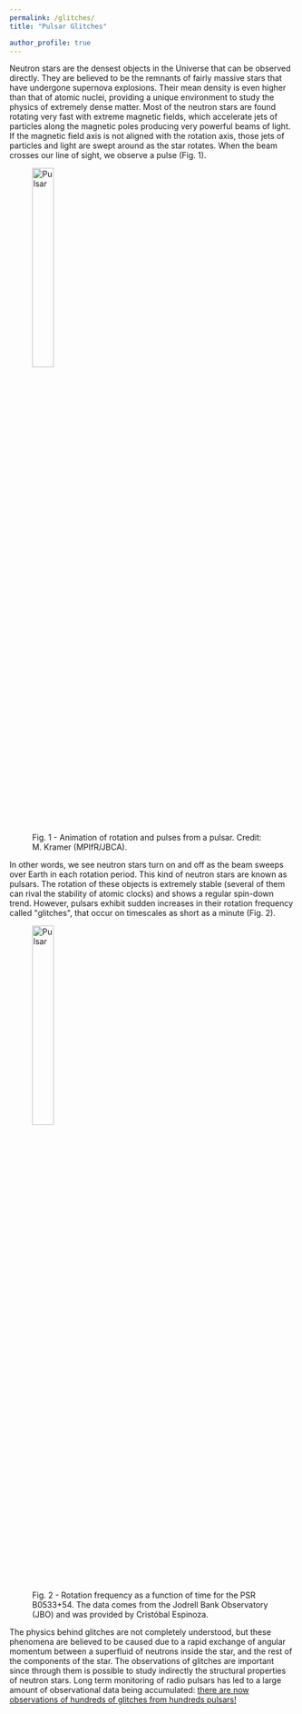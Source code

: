 ```yaml
---
permalink: /glitches/
title: "Pulsar Glitches"

author_profile: true
---
```


Neutron stars are the densest objects in the Universe that can be observed directly. They are believed to be the remnants of fairly massive stars that have undergone supernova explosions. Their mean density is even higher than that of atomic nuclei, providing a unique environment to study the physics of extremely dense matter. Most of the neutron stars are found rotating very fast with extreme magnetic fields, which accelerate jets of particles along the magnetic poles producing very powerful beams of light. If the magnetic field axis is not aligned with the rotation axis, those jets of particles and light are swept around as the star rotates. When the beam crosses our line of sight, we observe a pulse (Fig. 1).

<figure>
  <img src="https://jorafb.github.io/website/images/lightnew.gif" alt="Pulsar" class="center" style="width:30%">
  <figcaption>Fig. 1 - Animation of rotation and pulses from a pulsar. Credit: M. Kramer (MPIfR/JBCA).</figcaption>
</figure>


In other words, we see neutron stars turn on and off as the beam sweeps over Earth in each rotation period. This kind of neutron stars are known as pulsars. The rotation of these objects is extremely stable (several of them can rival the stability of atomic clocks) and shows a regular spin-down trend. However, pulsars exhibit sudden increases in their rotation frequency called "glitches", that occur on timescales as short as a minute (Fig. 2).


<figure>
  <img src="https://jorafb.github.io/website/images/fig_glitch.png" alt="Pulsar" class="center" style="width:30%">
  <figcaption>Fig. 2 - Rotation frequency as a function of time for the PSR B0533+54. The data comes from the Jodrell Bank Observatory (JBO) and was provided by Cristóbal Espinoza.</figcaption>
</figure>


The physics behind glitches are not completely understood, but these phenomena are believed to be caused due to a rapid exchange of angular momentum between a superfluid of neutrons inside the star, and the rest of the components of the star. The observations of glitches are important since through them is possible to study indirectly the structural properties of neutron stars. Long term monitoring of radio pulsars has led to a large amount of observational data being accumulated: [there are now observations of hundreds of glitches from hundreds pulsars! ](http://www.jb.man.ac.uk/pulsar/glitches/gTable.html)
